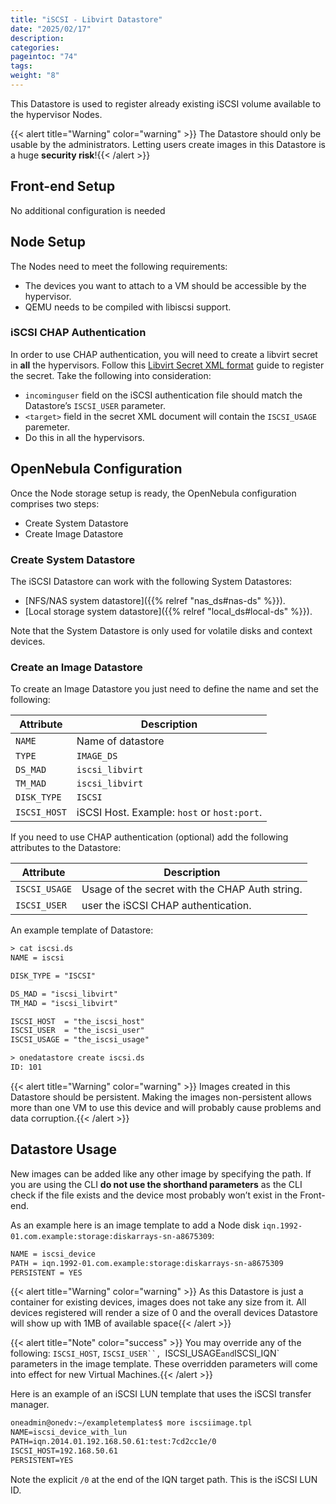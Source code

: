 ```yaml
---
title: "iSCSI - Libvirt Datastore"
date: "2025/02/17"
description:
categories:
pageintoc: "74"
tags:
weight: "8"
---
```


<a id="iscsi-ds"></a>

<!--# iSCSI - Libvirt Datastore -->

This Datastore is used to register already existing iSCSI volume available to the hypervisor Nodes.

{{< alert title="Warning" color="warning" >}}
The Datastore should only be usable by the administrators. Letting users create images in this Datastore is a huge **security risk**!{{< /alert >}} 

## Front-end Setup

No additional configuration is needed

## Node Setup

The Nodes need to meet the following requirements:

* The devices you want to attach to a VM should be accessible by the hypervisor.
* QEMU needs to be compiled with libiscsi support.

### iSCSI CHAP Authentication

In order to use CHAP authentication, you will need to create a libvirt secret in **all** the hypervisors. Follow this [Libvirt Secret XML format](https://libvirt.org/formatsecret.html#iSCSIUsageType) guide to register the secret. Take the following into consideration:

* `incominguser` field on the iSCSI authentication file should match the Datastore’s `ISCSI_USER` parameter.
* `<target>` field in the secret XML document will contain the `ISCSI_USAGE` paremeter.
* Do this in all the hypervisors.

<a id="iscsi-ds-templates"></a>

## OpenNebula Configuration

Once the Node storage setup is ready, the OpenNebula configuration comprises two steps:

* Create System Datastore
* Create Image Datastore

### Create System Datastore

The iSCSI Datastore can work with the following System Datastores:

* [NFS/NAS system datastore]({{% relref "nas_ds#nas-ds" %}}).
* [Local storage system datastore]({{% relref "local_ds#local-ds" %}}).

Note that the System Datastore is only used for volatile disks and context devices.

### Create an Image Datastore

To create an Image Datastore you just need to define the name and set the following:

| Attribute    | Description                                 |
|--------------|---------------------------------------------|
| `NAME`       | Name of datastore                           |
| `TYPE`       | `IMAGE_DS`                                  |
| `DS_MAD`     | `iscsi_libvirt`                             |
| `TM_MAD`     | `iscsi_libvirt`                             |
| `DISK_TYPE`  | `ISCSI`                                     |
| `ISCSI_HOST` | iSCSI Host. Example: `host` or `host:port`. |

If you need to use CHAP authentication (optional) add the following attributes to the Datastore:

| Attribute     | Description                                    |
|---------------|------------------------------------------------|
| `ISCSI_USAGE` | Usage of the secret with the CHAP Auth string. |
| `ISCSI_USER`  | user the iSCSI CHAP authentication.            |

An example template of Datastore:

```default
> cat iscsi.ds
NAME = iscsi

DISK_TYPE = "ISCSI"

DS_MAD = "iscsi_libvirt"
TM_MAD = "iscsi_libvirt"

ISCSI_HOST  = "the_iscsi_host"
ISCSI_USER  = "the_iscsi_user"
ISCSI_USAGE = "the_iscsi_usage"

> onedatastore create iscsi.ds
ID: 101
```

{{< alert title="Warning" color="warning" >}}
Images created in this Datastore should be persistent. Making the images non-persistent allows more than one VM to use this device and will probably cause problems and data corruption.{{< /alert >}} 

## Datastore Usage

New images can be added like any other image by specifying the path. If you are using the CLI **do not use the shorthand parameters** as the CLI check if the file exists and the device most probably won’t exist in the Front-end.

As an example here is an image template to add a Node disk `iqn.1992-01.com.example:storage:diskarrays-sn-a8675309`:

```default
NAME = iscsi_device
PATH = iqn.1992-01.com.example:storage:diskarrays-sn-a8675309
PERSISTENT = YES
```

{{< alert title="Warning" color="warning" >}}
As this Datastore is just a container for existing devices, images does not take any size from it. All devices registered will render a size of 0 and the overall devices Datastore will show up with 1MB of available space{{< /alert >}} 

{{< alert title="Note" color="success" >}}
You may override any of the following: `ISCSI_HOST`, `ISCSI_USER``, `ISCSI_USAGE` and `ISCSI_IQN` parameters in the image template. These overridden parameters will come into effect for new Virtual Machines.{{< /alert >}} 

Here is an example of an iSCSI LUN template that uses the iSCSI transfer manager.

```default
oneadmin@onedv:~/exampletemplates$ more iscsiimage.tpl
NAME=iscsi_device_with_lun
PATH=iqn.2014.01.192.168.50.61:test:7cd2cc1e/0
ISCSI_HOST=192.168.50.61
PERSISTENT=YES
```

Note the explicit `/0` at the end of the IQN target path. This is the iSCSI LUN ID.
